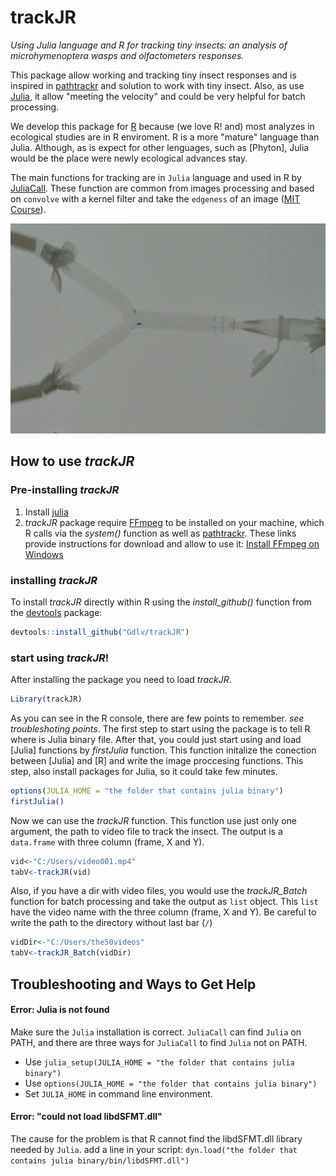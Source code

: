 # trackJR

*Using Julia language and R for tracking tiny insects: an analysis of microhymenoptera wasps and olfactometers responses.*

This package allow working and tracking tiny insect responses and is inspired in [pathtrackr](https://aharmer.github.io/pathtrackr/) and solution to work with tiny insect. Also, as use [Julia](https://julialang.org), it allow "meeting the velocity" and could be very helpful for batch processing.

We develop this package for [R](https://cran.r-project.org/) because (we love R! and) most analyzes in ecological studies are in R enviroment. R is a more "mature" language than Julia. Although, as is expect for other lenguages, such as [Phyton], Julia would be the place were newly ecological advances stay.

The main functions for tracking are in `Julia` language and used in R by [JuliaCall](https://cran.r-project.org/package=JuliaCall). These function are common from images processing and based on `convolve` with a kernel filter and take the `edgeness` of an image ([MIT Course](https://computationalthinking.mit.edu/Fall20/)).

![window](figs/00000212.png)

## How to use *trackJR*

### Pre-installing *trackJR*
1) Install [julia](https://julialang.org)
2) *trackJR* package require [FFmpeg](https://ffmpeg.org) to be installed on your machine, which R calls via the *system()* function as well as [pathtrackr](https://aharmer.github.io/pathtrackr/). These links provide instructions for download and allow to use it: [Install FFmpeg on Windows](http://www.wikihow.com/Install-FFmpeg-on-Windows)

### installing *trackJR*

To install *trackJR* directly within R using the *install\_github()* function from the [devtools](https://www.rstudio.com/products/rpackages/devtools/) package:

``` r
devtools::install_github("Gdlv/trackJR")
```
### start using *trackJR*!
After installing the package you need to load *trackJR*. 

``` r
Library(trackJR)
```
As you can see in the R console, there are few points to remember. *see troubleshoting points*.
The first step to start using the package is to tell R where is Julia binary file. After that, you could just start using and load [Julia] functions by *firstJulia* function. This function initalize the conection between [Julia] and [R] and write the image proccesing functions. This step, also install packages for Julia, so it could take few minutes. 
``` r
options(JULIA_HOME = "the folder that contains julia binary")
firstJulia()
```
Now we can use the *trackJR* function. This function use just only one argument, the path to video file to track the insect. The output is a `data.frame` with three column (frame, X and Y). 
``` r
vid<-"C:/Users/video001.mp4" 
tabV<-trackJR(vid)
```
Also, if you have a dir with video files, you would use the *trackJR_Batch* function for batch processing and take the output as `list` object. This `list` have the video name with the three column (frame, X and Y). Be careful to write the path to the directory without last bar (`/`)
``` r
vidDir<-"C:/Users/the50videos" 
tabV<-trackJR_Batch(vidDir)
```


## Troubleshooting and Ways to Get Help

#### Error: Julia is not found

Make sure the `Julia` installation is correct.
`JuliaCall` can find `Julia` on PATH,
and there are three ways for `JuliaCall` to find `Julia` not on PATH.

- Use `julia_setup(JULIA_HOME = "the folder that contains julia binary")`
- Use `options(JULIA_HOME = "the folder that contains julia binary")`
- Set `JULIA_HOME` in command line environment.

#### Error: "could not load libdSFMT.dll"
The cause for the problem is that R cannot find the libdSFMT.dll library needed by `Julia`.
add a line in your script:
`dyn.load("the folder that contains julia binary/bin/libdSFMT.dll")`
